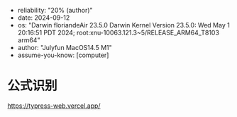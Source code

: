 - reliability: "20% (author)"
- date: 2024-09-12
- os: "Darwin floriandeAir 23.5.0 Darwin Kernel Version 23.5.0: Wed May  1 20:16:51 PDT 2024; root:xnu-10063.121.3~5/RELEASE_ARM64_T8103 arm64"
- author: "Julyfun MacOS14.5 M1"
- assume-you-know: [computer]

# 公式识别

https://typress-web.vercel.app/

